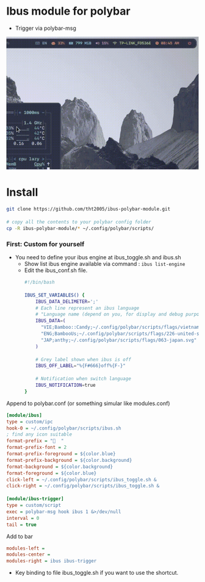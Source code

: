 # Ibus module for polybar

- Trigger via polybar-msg

![preview](preview.GIF)

# Install
```bash
git clone https://github.com/tht2005/ibus-polybar-module.git

# copy all the contents to your polybar config folder
cp -R ibus-polybar-module/* ~/.config/polybar/scripts/
```

### First: Custom for yourself

- You need to define your ibus engine at ibus_toggle.sh and ibus.sh
  - Show list ibus engine available via command : `ibus list-engine`
  - Edit the ibus_conf.sh file.
    ```bash
    #!/bin/bash

    IBUS_SET_VARIABLES() {
	    IBUS_DATA_DELIMETER=';'
	    # Each line represent an ibus language
	    # "Language name (depend on you, for display and debug purpose);engine name;language icon file path"
	    IBUS_DATA=(
	      "VIE;Bamboo::Candy;~/.config/polybar/scripts/flags/vietnam.svg"
	      "ENG;BambooUs;~/.config/polybar/scripts/flags/226-united-states.svg"
	      "JAP;anthy;~/.config/polybar/scripts/flags/063-japan.svg"
	    )

	    # Grey label shown when ibus is off
	    IBUS_OFF_LABEL="%{F#666}off%{F-}"

	    # Notification when switch language
	    IBUS_NOTIFICATION=true
    }
    ```

Append to polybar.conf (or something simular like modules.conf)

```ini
[module/ibus]
type = custom/ipc
hook-0 = ~/.config/polybar/scripts/ibus.sh
; find any icon suitable
format-prefix = "  "
format-prefix-font = 2
format-prefix-foreground = ${color.blue}
format-prefix-background = ${color.background}
format-background = ${color.background}
format-foreground = ${color.blue}
click-left = ~/.config/polybar/scripts/ibus_toggle.sh &
click-right = ~/.config/polybar/scripts/ibus_toggle.sh &

[module/ibus-trigger]
type = custom/script
exec = polybar-msg hook ibus 1 &>/dev/null
interval = 0
tail = true
```

Add to bar

```ini
modules-left =
modules-center =
modules-right = ibus ibus-trigger
```

- Key binding to file ibus_toggle.sh if you want to use the shortcut.
